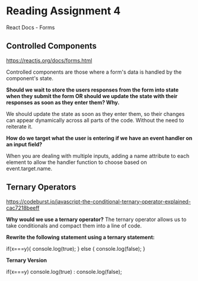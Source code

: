 # Reading Assignment 4

React Docs - Forms

## Controlled Components
https://reactjs.org/docs/forms.html

 Controlled components are those where a form's data is handled by the component's state.

**Should we wait to store the users responses from the form into state when they submit the form OR should we update the state with their responses as soon as they enter them? Why.**

We should update the state as soon as they enter them, so their changes can appear dynamically across all parts of the code. Without the need to reiterate it. 

**How do we target what the user is entering if we have an event handler on an input field?**

When you are dealing with multiple inputs, adding a name attribute to each element to allow the handler function to choose based on event.target.name.


## Ternary Operators

https://codeburst.io/javascript-the-conditional-ternary-operator-explained-cac7218beeff

**Why would we use a ternary operator?**
The ternary operator allows us to take conditionals and compact them into a line of code.

**Rewrite the following statement using a ternary statement:**

if(x===y){
  console.log(true);
} else {
  console.log(false);
}


**Ternary Version**

if(x===y) console.log(true) : console.log(false);

